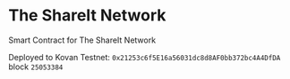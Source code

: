 # The ShareIt Network
Smart Contract for The ShareIt Network

Deployed to Kovan Testnet: `0x21253c6f5E16a56031dc8d8AF0bb372bc4A4DfDA` block `25053384`
